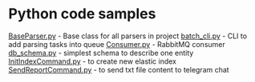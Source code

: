 # Python code samples

[BaseParser.py](BaseParser.py) - Base class for all parsers in project
[batch_cli.py](batch_cli.py) - CLI to add parsing tasks into queue
[Consumer.py](Consumer.py) - RabbitMQ consumer
[db_schema.py](db_schema.py) - simplest schema to describe one entity
[InitIndexCommand.py](InitIndexCommand.py) - to create new elastic index
[SendReportCommand.py](SendReportCommand.py) - to send txt file content to telegram chat
